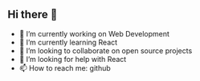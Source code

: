 ## Hi there 👋


- 🔭 I’m currently working on Web Development
- 🌱 I’m currently learning React
- 👯 I’m looking to collaborate on open source projects
- 🤔 I’m looking for help with React
- 📫 How to reach me: github


